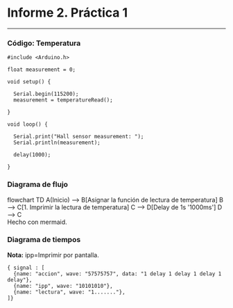 # Informe 2. Práctica 1 #
---
### Código: Temperatura ###

```
#include <Arduino.h>

float measurement = 0;

void setup() {

  Serial.begin(115200);
  measurement = temperatureRead();

}

void loop() {
  
  Serial.print("Hall sensor measurement: ");
  Serial.println(measurement);

  delay(1000);

}
```

### Diagrama de flujo ###

<div class="mermaid">
flowchart TD
    A(Inicio) --> B[Asignar la función de lectura de temperatura]
    B --> C[1. Imprimir la lectura de temperatura]
    C --> D[Delay de 1s '1000ms']
    D --> C
</div>
Hecho con mermaid.

### Diagrama de tiempos ###
**Nota:** ipp=Imprimir por pantalla.
```wavedrom
{ signal : [
  {name: "accion", wave: "57575757", data: "1 delay 1 delay 1 delay 1 delay"},
  {name: "ipp", wave: "10101010"},
  {name: "lectura", wave: "1......."},
]}
```